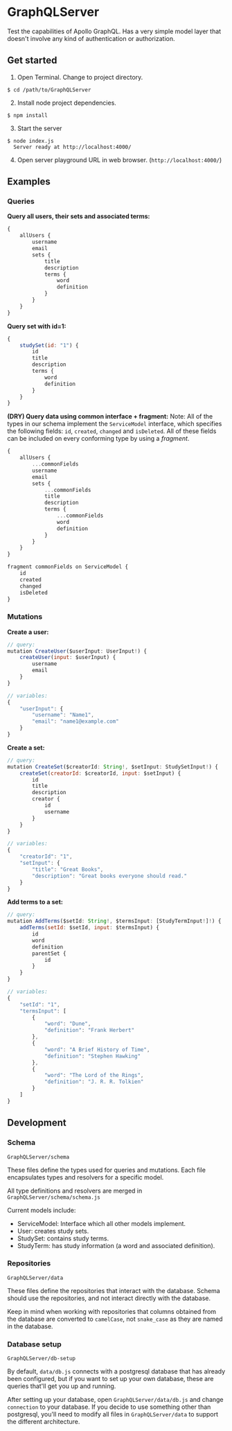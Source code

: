 # GraphQLServer
Test the capabilities of Apollo GraphQL. Has a very simple model layer that doesn't involve any kind of authentication or authorization.

## Get started

1) Open Terminal. Change to project directory.
```
$ cd /path/to/GraphQLServer
```

2) Install node project dependencies.
```
$ npm install
```

3) Start the server
```
$ node index.js
  Server ready at http://localhost:4000/
```
4) Open server playground URL in web browser. (`http://localhost:4000/`)

## Examples

### Queries

**Query all users, their sets and associated terms:**
```javascript
{
    allUsers {
        username
        email
        sets {
            title
            description
            terms {
                word
                definition
            }
        }
    }
}
```

**Query set with id=1:**
```javascript
{
    studySet(id: "1") {
        id
        title
        description
        terms {
            word
            definition
        }
    }
}
```

**(DRY) Query data using common interface + fragment:**
Note: All of the types in our schema implement the `ServiceModel` interface, which specifies the following fields: `id`, `created`, `changed` and `isDeleted`. All of these fields can be included on every conforming type by using a *fragment*.
```javascript
{
	allUsers {
		...commonFields
		username
		email
		sets {
			...commonFields
			title
			description
			terms {
				...commonFields
				word
				definition
			}
		}
	}
}

fragment commonFields on ServiceModel {
	id
	created
	changed
	isDeleted
}
```

### Mutations

**Create a user:**
```javascript
// query:
mutation CreateUser($userInput: UserInput!) {
    createUser(input: $userInput) {
        username
        email
    }
}

// variables:
{
    "userInput": {
        "username": "Name1",
        "email": "name1@example.com"
    }
}
```

**Create a set:**
```javascript
// query:
mutation CreateSet($creatorId: String!, $setInput: StudySetInput!) {
    createSet(creatorId: $creatorId, input: $setInput) {
        id
        title
        description
        creator {
            id
            username
        }
    }
}

// variables:
{
    "creatorId": "1",
    "setInput": {
        "title": "Great Books",
        "description": "Great books everyone should read."
    }
}
```

**Add terms to a set:**
```javascript
// query:
mutation AddTerms($setId: String!, $termsInput: [StudyTermInput!]!) {
    addTerms(setId: $setId, input: $termsInput) {
        id
        word
        definition
        parentSet {
            id
        }
    }
}

// variables:
{
    "setId": "1",
    "termsInput": [
        {
            "word": "Dune",
            "definition": "Frank Herbert"
        },
        {
            "word": "A Brief History of Time",
            "definition": "Stephen Hawking"
        },
        {
            "word": "The Lord of the Rings",
            "definition": "J. R. R. Tolkien"
        }
    ]
}
```

## Development

### Schema
`GraphQLServer/schema`

These files define the types used for queries and mutations. Each file encapsulates types and resolvers for a specific model.

All type definitions and resolvers are merged in `GraphQLServer/schema/schema.js`

Current models include:
* ServiceModel: Interface which all other models implement.
* User: creates study sets.
* StudySet: contains study terms.
* StudyTerm: has study information (a word and associated definition).

### Repositories
`GraphQLServer/data`

These files define the repositories that interact with the database. Schema should use the repositories, and not interact directly with the database.

Keep in mind when working with repositories that columns obtained from the database are converted to `camelCase`, not `snake_case` as they are named in the database.

### Database setup
`GraphQLServer/db-setup`

By default, `data/db.js` connects with a postgresql database that has already been configured, but if you want to set up your own database, these are queries that'll get you up and running.

After setting up your database, open `GraphQLServer/data/db.js` and change `connection` to your database. If you decide to use something other than postgresql, you'll need to modify all files in `GraphQLServer/data` to support the different architecture.

